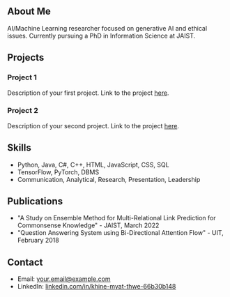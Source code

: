 ## About Me
AI/Machine Learning researcher focused on generative AI and ethical issues. Currently pursuing a PhD in Information Science at JAIST.

## Projects
### Project 1
Description of your first project. Link to the project [here](#).

### Project 2
Description of your second project. Link to the project [here](#).

<!-- Repeat for more projects -->

## Skills
- Python, Java, C#, C++, HTML, JavaScript, CSS, SQL
- TensorFlow, PyTorch, DBMS
- Communication, Analytical, Research, Presentation, Leadership

## Publications
- "A Study on Ensemble Method for Multi-Relational Link Prediction for Commonsense Knowledge" - JAIST, March 2022
- "Question Answering System using Bi-Directional Attention Flow" - UIT, February 2018

<!-- Add more publications as needed -->

## Contact
- Email: [your.email@example.com](mailto:your.email@example.com)
- LinkedIn: [linkedin.com/in/khine-myat-thwe-66b30b148](https://www.linkedin.com/in/khine-myat-thwe-66b30b148)
